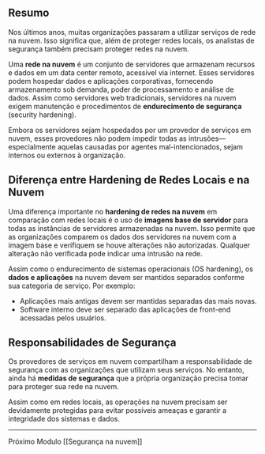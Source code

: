 ## Resumo

Nos últimos anos, muitas organizações passaram a utilizar serviços de rede na nuvem. Isso significa que, além de proteger redes locais, os analistas de segurança também precisam proteger redes na nuvem.

Uma **rede na nuvem** é um conjunto de servidores que armazenam recursos e dados em um data center remoto, acessível via internet. Esses servidores podem hospedar dados e aplicações corporativas, fornecendo armazenamento sob demanda, poder de processamento e análise de dados. Assim como servidores web tradicionais, servidores na nuvem exigem manutenção e procedimentos de **endurecimento de segurança** (security hardening).

Embora os servidores sejam hospedados por um provedor de serviços em nuvem, esses provedores não podem impedir todas as intrusões—especialmente aquelas causadas por agentes mal-intencionados, sejam internos ou externos à organização.

## Diferença entre Hardening de Redes Locais e na Nuvem

Uma diferença importante no **hardening de redes na nuvem** em comparação com redes locais é o uso de **imagens base de servidor** para todas as instâncias de servidores armazenadas na nuvem. Isso permite que as organizações comparem os dados dos servidores na nuvem com a imagem base e verifiquem se houve alterações não autorizadas. Qualquer alteração não verificada pode indicar uma intrusão na rede.

Assim como o endurecimento de sistemas operacionais (OS hardening), os **dados e aplicações** na nuvem devem ser mantidos separados conforme sua categoria de serviço. Por exemplo:
- Aplicações mais antigas devem ser mantidas separadas das mais novas.
- Software interno deve ser separado das aplicações de front-end acessadas pelos usuários.

## Responsabilidades de Segurança

Os provedores de serviços em nuvem compartilham a responsabilidade de segurança com as organizações que utilizam seus serviços. No entanto, ainda há **medidas de segurança** que a própria organização precisa tomar para proteger sua rede na nuvem.

Assim como em redes locais, as operações na nuvem precisam ser devidamente protegidas para evitar possíveis ameaças e garantir a integridade dos sistemas e dados.

---
Próximo Modulo [[Segurança na nuvem]]


